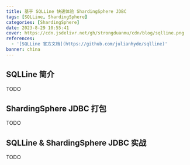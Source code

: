 ```yaml
---
title: 基于 SQLLine 快速体验 ShardingSphere JDBC
tags: [SQLLine, ShardingSphere]
categories: [ShardingSphere]
date: 2023-8-29 10:55:41
cover: https://cdn.jsdelivr.net/gh/strongduanmu/cdn/blog/sqlline.png
references:
  - '[SQLLine 官方文档](https://github.com/julianhyde/sqlline)'
banner: china
---
```


## SQLLine 简介

TODO

## ShardingSphere JDBC 打包

TODO

## SQLLine & ShardingSphere JDBC 实战

TODO
